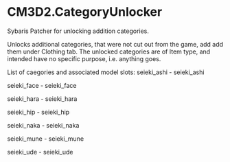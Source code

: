 # CM3D2.CategoryUnlocker
Sybaris Patcher for unlocking addition categories.

Unlocks additional categories, that were not cut out from the game, add add them under Clothing tab.
The unlocked categories are of Item type, and intended have no specific purpose, i.e. anything goes.

List of caegories and associated model slots:
seieki_ashi - seieki_ashi

seieki_face - seieki_face

seieki_hara - seieki_hara

seieki_hip - seieki_hip

seieki_naka - seieki_naka

seieki_mune - seieki_mune

seieki_ude - seieki_ude
  
